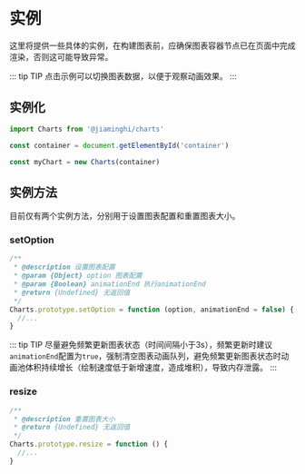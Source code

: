 # 实例

这里将提供一些具体的实例，在构建图表前，应确保图表容器节点已在页面中完成渲染，否则这可能导致异常。

::: tip TIP
点击示例可以切换图表数据，以便于观察动画效果。
:::

## 实例化

```js
import Charts from '@jiaminghi/charts'

const container = document.getElementById('container')

const myChart = new Charts(container)
```

## 实例方法

目前仅有两个实例方法，分别用于设置图表配置和重置图表大小。

### setOption

```js
/**
 * @description 设置图表配置
 * @param {Object} option 图表配置
 * @param {Boolean} animationEnd 执行animationEnd
 * @return {Undefined} 无返回值
 */
Charts.prototype.setOption = function (option, animationEnd = false) {
  //...
}
```

::: tip TIP
尽量避免频繁更新图表状态（时间间隔小于3s），频繁更新时建议`animationEnd`配置为`true`，强制清空图表动画队列，避免频繁更新图表状态时动画池体积持续增长（绘制速度低于新增速度，造成堆积），导致内存泄露。
:::

### resize

```js
/**
 * @description 重置图表大小
 * @return {Undefined} 无返回值
 */
Charts.prototype.resize = function () {
  //...
}
```

<script>

export default{
  data () {
    return {
    }
  }
}
</script>